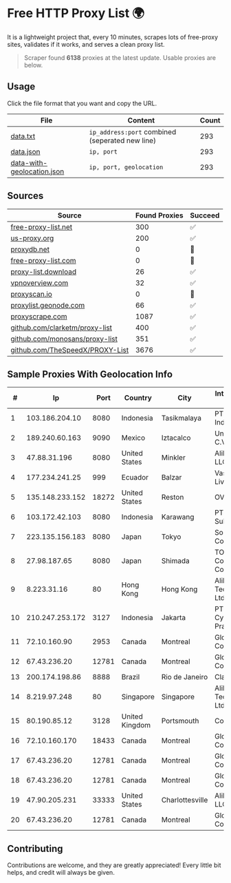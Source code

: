 
# Free HTTP Proxy List 🌍

It is a lightweight project that, every 10 minutes, scrapes lots of free-proxy sites, validates if it works, and serves a clean proxy list.


> Scraper found **6138** proxies at the latest update. Usable proxies are below.

## Usage

Click the file format that you want and copy the URL.


|File|Content|Count|
|----|-------|-----|
|[data.txt](https://raw.githubusercontent.com/themiralay/Proxy-List-World/master/data.txt)|`ip_address:port` combined (seperated new line)|293|
|[data.json](https://raw.githubusercontent.com/themiralay/Proxy-List-World/master/data.json)|`ip, port`|293|
|[data-with-geolocation.json](https://raw.githubusercontent.com/themiralay/Proxy-List-World/master/data-with-geolocation.json)|`ip, port, geolocation`|293|

## Sources

|Source|Found Proxies|Succeed|
|------|-------------|-------|
|[free-proxy-list.net](https://free-proxy-list.net)|300|✅|
|[us-proxy.org](https://www.us-proxy.org)|200|✅|
|[proxydb.net](http://proxydb.net)|0|🚫|
|[free-proxy-list.com](https://free-proxy-list.com/?page=&port=&type%5B%5D=http&type%5B%5D=https&up_time=0&search=Search)|0|🚫|
|[proxy-list.download](https://www.proxy-list.download/HTTP)|26|✅|
|[vpnoverview.com](https://vpnoverview.com/privacy/anonymous-browsing/free-proxy-servers)|32|✅|
|[proxyscan.io](https://www.proxyscan.io)|0|🚫|
|[proxylist.geonode.com](https://proxylist.geonode.com/api/proxy-list?limit=300&page=1&sort_by=lastChecked&sort_type=desc&protocols=http,https)|66|✅|
|[proxyscrape.com](https://api.proxyscrape.com/v2/?request=displayproxies&protocol=http&timeout=10000&country=all&ssl=all&anonymity=all)|1087|✅|
|[github.com/clarketm/proxy-list](https://raw.githubusercontent.com/clarketm/proxy-list/master/proxy-list-raw.txt)|400|✅|
|[github.com/monosans/proxy-list](https://raw.githubusercontent.com/monosans/proxy-list/main/proxies/http.txt)|351|✅|
|[github.com/TheSpeedX/PROXY-List](https://raw.githubusercontent.com/TheSpeedX/PROXY-List/master/http.txt)|3676|✅|


## Sample Proxies With Geolocation Info

|#|Ip|Port|Country|City|Internet Service Provider|
|-|--|----|-------|----|-------------------------|
|1|103.186.204.10|8080|Indonesia|Tasikmalaya|PT Afna Digital Indonesia|
|2|189.240.60.163|9090|Mexico|Iztacalco|Uninet S.A. de C.V.|
|3|47.88.31.196|8080|United States|Minkler|Alibaba.com LLC|
|4|177.234.241.25|999|Ecuador|Balzar|Vasquez Burgos Livington|
|5|135.148.233.152|18272|United States|Reston|OVH SAS|
|6|103.172.42.103|8080|Indonesia|Karawang|PT Media Solusi Sukses|
|7|223.135.156.183|8080|Japan|Tokyo|So-net Corporation|
|8|27.98.187.65|8080|Japan|Shimada|TOKAI Communications Corporation|
|9|8.223.31.16|80|Hong Kong|Hong Kong|Alibaba (US) Technology Co., Ltd.|
|10|210.247.253.172|3127|Indonesia|Jakarta|PT Cybertechtonic Pratama|
|11|72.10.160.90|2953|Canada|Montreal|GloboTech Communications|
|12|67.43.236.20|12781|Canada|Montreal|GloboTech Communications|
|13|200.174.198.86|8888|Brazil|Rio de Janeiro|Claro S.A|
|14|8.219.97.248|80|Singapore|Singapore|Alibaba (US) Technology Co., Ltd.|
|15|80.190.85.12|3128|United Kingdom|Portsmouth|Contabo GmbH|
|16|72.10.160.170|18433|Canada|Montreal|GloboTech Communications|
|17|67.43.236.20|12781|Canada|Montreal|GloboTech Communications|
|18|67.43.236.20|12781|Canada|Montreal|GloboTech Communications|
|19|47.90.205.231|33333|United States|Charlottesville|Alibaba.com LLC|
|20|67.43.236.20|12781|Canada|Montreal|GloboTech Communications|



## Contributing

Contributions are welcome, and they are greatly appreciated! Every
little bit helps, and credit will always be given.

